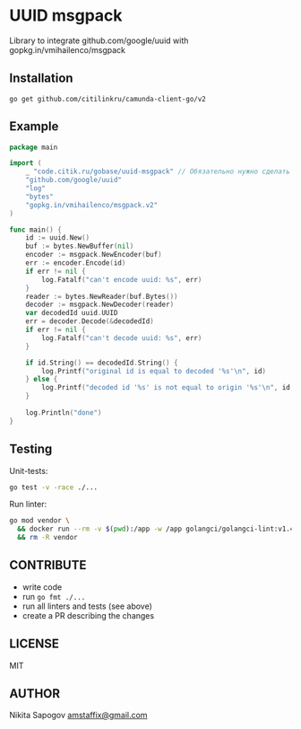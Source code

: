 # UUID msgpack
Library to integrate github.com/google/uuid with gopkg.in/vmihailenco/msgpack


Installation
------------
	go get github.com/citilinkru/camunda-client-go/v2

Example
-------
```go
package main

import (
	_ "code.citik.ru/gobase/uuid-msgpack" // Обязательно нужно сделать импорт!
	"github.com/google/uuid"
	"log"
	"bytes"
	"gopkg.in/vmihailenco/msgpack.v2" 
)

func main() {
	id := uuid.New()
	buf := bytes.NewBuffer(nil)
	encoder := msgpack.NewEncoder(buf)
	err := encoder.Encode(id)
	if err != nil {
		log.Fatalf("can't encode uuid: %s", err)
	}
	reader := bytes.NewReader(buf.Bytes())
	decoder := msgpack.NewDecoder(reader)
	var decodedId uuid.UUID
	err = decoder.Decode(&decodedId)
	if err != nil {
		log.Fatalf("can't decode uuid: %s", err)
	}

	if id.String() == decodedId.String() {
		log.Printf("original id is equal to decoded '%s'\n", id)
	} else {
		log.Printf("decoded id '%s' is not equal to origin '%s'\n", id, decodedId)
	}
	
	log.Println("done")
}
```

Testing
-----------
Unit-tests:
```bash
go test -v -race ./...
```

Run linter:
```bash
go mod vendor \
  && docker run --rm -v $(pwd):/app -w /app golangci/golangci-lint:v1.40 golangci-lint run -v \
  && rm -R vendor
```

CONTRIBUTE
-----------
* write code
* run `go fmt ./...`
* run all linters and tests (see above)
* create a PR describing the changes

LICENSE
-----------
MIT

AUTHOR
-----------
Nikita Sapogov <amstaffix@gmail.com>